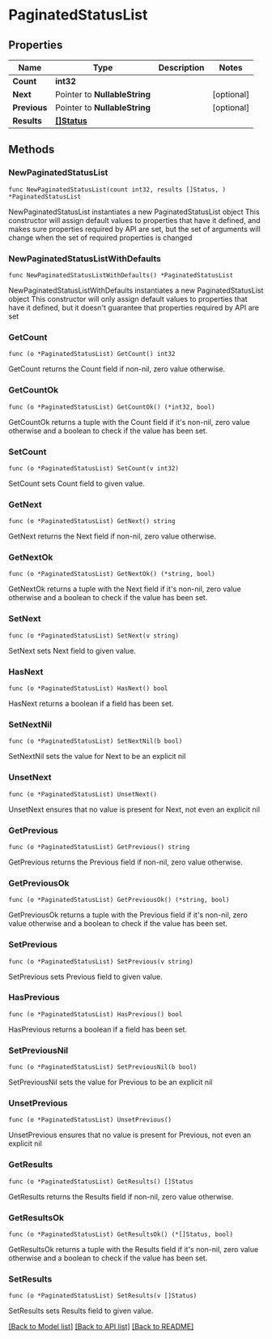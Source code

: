 # PaginatedStatusList

## Properties

Name | Type | Description | Notes
------------ | ------------- | ------------- | -------------
**Count** | **int32** |  | 
**Next** | Pointer to **NullableString** |  | [optional] 
**Previous** | Pointer to **NullableString** |  | [optional] 
**Results** | [**[]Status**](Status.md) |  | 

## Methods

### NewPaginatedStatusList

`func NewPaginatedStatusList(count int32, results []Status, ) *PaginatedStatusList`

NewPaginatedStatusList instantiates a new PaginatedStatusList object
This constructor will assign default values to properties that have it defined,
and makes sure properties required by API are set, but the set of arguments
will change when the set of required properties is changed

### NewPaginatedStatusListWithDefaults

`func NewPaginatedStatusListWithDefaults() *PaginatedStatusList`

NewPaginatedStatusListWithDefaults instantiates a new PaginatedStatusList object
This constructor will only assign default values to properties that have it defined,
but it doesn't guarantee that properties required by API are set

### GetCount

`func (o *PaginatedStatusList) GetCount() int32`

GetCount returns the Count field if non-nil, zero value otherwise.

### GetCountOk

`func (o *PaginatedStatusList) GetCountOk() (*int32, bool)`

GetCountOk returns a tuple with the Count field if it's non-nil, zero value otherwise
and a boolean to check if the value has been set.

### SetCount

`func (o *PaginatedStatusList) SetCount(v int32)`

SetCount sets Count field to given value.


### GetNext

`func (o *PaginatedStatusList) GetNext() string`

GetNext returns the Next field if non-nil, zero value otherwise.

### GetNextOk

`func (o *PaginatedStatusList) GetNextOk() (*string, bool)`

GetNextOk returns a tuple with the Next field if it's non-nil, zero value otherwise
and a boolean to check if the value has been set.

### SetNext

`func (o *PaginatedStatusList) SetNext(v string)`

SetNext sets Next field to given value.

### HasNext

`func (o *PaginatedStatusList) HasNext() bool`

HasNext returns a boolean if a field has been set.

### SetNextNil

`func (o *PaginatedStatusList) SetNextNil(b bool)`

 SetNextNil sets the value for Next to be an explicit nil

### UnsetNext
`func (o *PaginatedStatusList) UnsetNext()`

UnsetNext ensures that no value is present for Next, not even an explicit nil
### GetPrevious

`func (o *PaginatedStatusList) GetPrevious() string`

GetPrevious returns the Previous field if non-nil, zero value otherwise.

### GetPreviousOk

`func (o *PaginatedStatusList) GetPreviousOk() (*string, bool)`

GetPreviousOk returns a tuple with the Previous field if it's non-nil, zero value otherwise
and a boolean to check if the value has been set.

### SetPrevious

`func (o *PaginatedStatusList) SetPrevious(v string)`

SetPrevious sets Previous field to given value.

### HasPrevious

`func (o *PaginatedStatusList) HasPrevious() bool`

HasPrevious returns a boolean if a field has been set.

### SetPreviousNil

`func (o *PaginatedStatusList) SetPreviousNil(b bool)`

 SetPreviousNil sets the value for Previous to be an explicit nil

### UnsetPrevious
`func (o *PaginatedStatusList) UnsetPrevious()`

UnsetPrevious ensures that no value is present for Previous, not even an explicit nil
### GetResults

`func (o *PaginatedStatusList) GetResults() []Status`

GetResults returns the Results field if non-nil, zero value otherwise.

### GetResultsOk

`func (o *PaginatedStatusList) GetResultsOk() (*[]Status, bool)`

GetResultsOk returns a tuple with the Results field if it's non-nil, zero value otherwise
and a boolean to check if the value has been set.

### SetResults

`func (o *PaginatedStatusList) SetResults(v []Status)`

SetResults sets Results field to given value.



[[Back to Model list]](../README.md#documentation-for-models) [[Back to API list]](../README.md#documentation-for-api-endpoints) [[Back to README]](../README.md)


